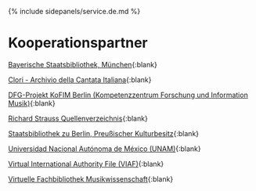{% include sidepanels/service.de.md %}

# Kooperationspartner

[Bayerische Staatsbibliothek, München](http://www.bsb-muenchen.de/){:blank}

[Clori - Archivio della Cantata Italiana](http://www.cantataitaliana.it/){:blank}

[DFG-Projekt KoFIM Berlin (Kompetenzzentrum Forschung und Information Musik)](http://staatsbibliothek-berlin.de/die-staatsbibliothek/abteilungen/musik/projekte/dfg-projekt-kofim-berlin/){:blank}

[Richard Strauss Quellenverzeichnis](http://www.rsi-rsqv.de/){:blank}

[Staatsbibliothek zu Berlin, Preußischer Kulturbesitz](http://staatsbibliothek-berlin.de/de/){:blank}

[Universidad Nacional Autónoma de México (UNAM)](https://www.unam.mx/){:blank}

[Virtual International Authority File (VIAF)](https://viaf.org/){:blank}

[Virtuelle Fachbibliothek Musikwissenschaft](http://www.vifamusik.de/){:blank}